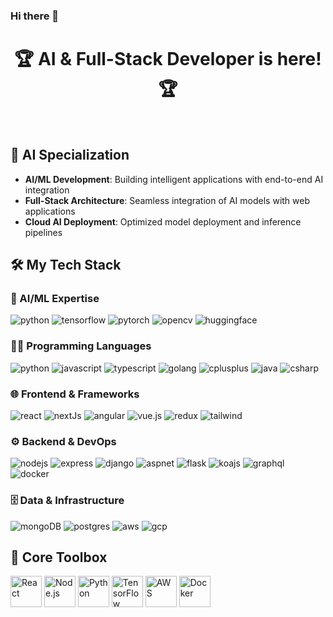 ### Hi there 👋
# <div align="center">🏆 AI & Full-Stack Developer is here! 🏆</div>

<br>

## 🧠 AI Specialization
- **AI/ML Development**: Building intelligent applications with end-to-end AI integration
- **Full-Stack Architecture**: Seamless integration of AI models with web applications
- **Cloud AI Deployment**: Optimized model deployment and inference pipelines

## 🛠️ My Tech Stack

### 🤖 AI/ML Expertise
<p>
    <img alt="python" src="https://img.shields.io/badge/Python-3776AB?style=for-the-badge&logo=python&logoColor=white">
    <img alt="tensorflow" src="https://img.shields.io/badge/TensorFlow-FF6F00?style=for-the-badge&logo=tensorflow&logoColor=white">
    <img alt="pytorch" src="https://img.shields.io/badge/PyTorch-EE4C2C?style=for-the-badge&logo=pytorch&logoColor=white">
    <img alt="opencv" src="https://img.shields.io/badge/OpenCV-5C3EE8?style=for-the-badge&logo=opencv&logoColor=white">
    <img alt="huggingface" src="https://img.shields.io/badge/Hugging%20Face-FFD21E?style=for-the-badge&logo=huggingface&logoColor=black">
</p>

### 👨‍💻 Programming Languages
<p>
    <img alt="python" src="https://img.shields.io/badge/Python-3776AB?style=for-the-badge&logo=python&logoColor=white">
    <img alt="javascript" src="https://img.shields.io/badge/JavaScript-323330?style=for-the-badge&logo=javascript&logoColor=F7DF1E">
    <img alt="typescript" src="https://img.shields.io/badge/TypeScript-007ACC?style=for-the-badge&logo=typescript&logoColor=white">
    <img alt="golang" src="https://img.shields.io/badge/Go-00ADD8?style=for-the-badge&logo=go&logoColor=white">
    <img alt="cplusplus" src="https://img.shields.io/badge/C%2B%2B-00599C?style=for-the-badge&logo=c%2B%2B&logoColor=white">
    <img alt="java" src="https://img.shields.io/badge/Java-ED8B00?style=for-the-badge&logo=openjdk&logoColor=white">
    <img alt="csharp" src="https://img.shields.io/badge/C%23-239120?style=for-the-badge&logo=c-sharp&logoColor=white">
</p>

### 🌐 Frontend & Frameworks
<p>
    <img alt="react" src="https://img.shields.io/badge/React-20232A?style=for-the-badge&logo=react&logoColor=61DAFB">
    <img alt="nextJs" src="https://img.shields.io/badge/next.js-000000?style=for-the-badge&logo=nextdotjs&logoColor=white">
    <img alt="angular" src="https://img.shields.io/badge/Angular-DD0031?style=for-the-badge&logo=angular&logoColor=white">
    <img alt="vue.js" src="https://img.shields.io/badge/Vue.js-35495E?style=for-the-badge&logo=vuedotjs&logoColor=4FC08D">
    <img alt="redux" src="https://img.shields.io/badge/Redux-593D88?style=for-the-badge&logo=redux&logoColor=white">
    <img alt="tailwind" src="https://img.shields.io/badge/Tailwind_CSS-38B2AC?style=for-the-badge&logo=tailwind-css&logoColor=white">
</p>

### ⚙️ Backend & DevOps
<p>
    <img alt="nodejs" src="https://img.shields.io/badge/Node.js-339933?style=for-the-badge&logo=nodedotjs&logoColor=white">
    <img alt="express" src="https://img.shields.io/badge/Express.js-000000?style=for-the-badge&logo=express&logoColor=white">
    <img alt="django" src="https://img.shields.io/badge/Django-092E20?style=for-the-badge&logo=django&logoColor=white">
    <img alt="aspnet" src="https://img.shields.io/badge/.NET-512BD4?style=for-the-badge&logo=dotnet&logoColor=white">
    <img alt="flask" src="https://img.shields.io/badge/Flask-000000?style=for-the-badge&logo=flask&logoColor=white">
    <img alt="koajs" src="https://img.shields.io/badge/Koa.js-33333D?style=for-the-badge&logo=koa&logoColor=white">
    <img alt="graphql" src="https://img.shields.io/badge/GraphQl-E10098?style=for-the-badge&logo=graphql&logoColor=white">
    <img alt="docker" src="https://img.shields.io/badge/Docker-2496ED?style=for-the-badge&logo=docker&logoColor=white">
</p>

### 🗄️ Data & Infrastructure
<p>
    <img alt="mongoDB" src="https://img.shields.io/badge/MongoDB-4EA94B?style=for-the-badge&logo=mongodb&logoColor=white">
    <img alt="postgres" src="https://img.shields.io/badge/PostgreSQL-316192?style=for-the-badge&logo=postgresql&logoColor=white">
    <img alt="aws" src="https://img.shields.io/badge/AWS-232F3E?style=for-the-badge&logo=amazon-aws&logoColor=white">
    <img alt="gcp" src="https://img.shields.io/badge/Google_Cloud-4285F4?style=for-the-badge&logo=google-cloud&logoColor=white">
</p>

## 🧰 Core Toolbox
<p>
    <img src="https://cdn.worldvectorlogo.com/logos/react-2.svg" alt="React" width="50" height="50"/> 
    <img src="https://cdn.worldvectorlogo.com/logos/nodejs-icon.svg" alt="Node.js" width="50" height="50"/> 
    <img src="https://cdn.worldvectorlogo.com/logos/python-5.svg" alt="Python" width="50" height="50"/>
    <img src="https://cdn.worldvectorlogo.com/logos/tensorflow-2.svg" alt="TensorFlow" width="50" height="50"/> 
    <img src="https://cdn.worldvectorlogo.com/logos/aws-2.svg" alt="AWS" width="50" height="50"/>
    <img src="https://cdn.worldvectorlogo.com/logos/docker.svg" alt="Docker" width="50" height="50"/>
</p>
